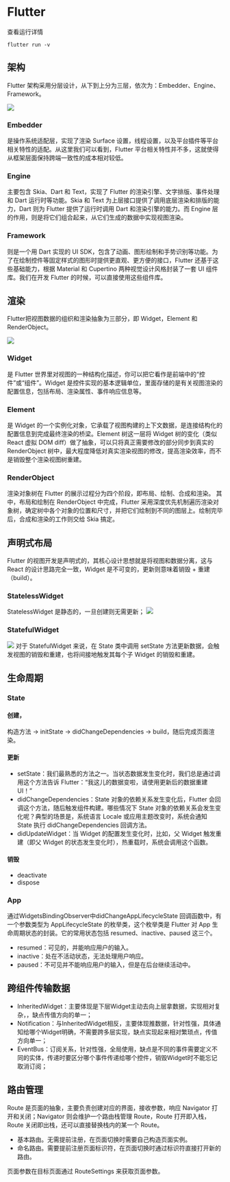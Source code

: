 # Flutter
查看运行详情

	flutter run -v
	
## 架构
Flutter 架构采用分层设计，从下到上分为三层，依次为：Embedder、Engine、Framework。

![](./flutter.jpg)

### Embedder 
是操作系统适配层，实现了渲染 Surface 设置，线程设置，以及平台插件等平台相关特性的适配。从这里我们可以看到，Flutter 平台相关特性并不多，这就使得从框架层面保持跨端一致性的成本相对较低。
### Engine 
主要包含 Skia、Dart 和 Text，实现了 Flutter 的渲染引擎、文字排版、事件处理和 Dart 运行时等功能。Skia 和 Text 为上层接口提供了调用底层渲染和排版的能力，Dart 则为 Flutter 提供了运行时调用 Dart 和渲染引擎的能力。而 Engine 层的作用，则是将它们组合起来，从它们生成的数据中实现视图渲染。
### Framework 
则是一个用 Dart 实现的 UI SDK，包含了动画、图形绘制和手势识别等功能。为了在绘制控件等固定样式的图形时提供更直观、更方便的接口，Flutter 还基于这些基础能力，根据 Material 和 Cupertino 两种视觉设计风格封装了一套 UI 组件库。我们在开发 Flutter 的时候，可以直接使用这些组件库。

## 渲染
Flutter把视图数据的组织和渲染抽象为三部分，即 Widget，Element 和 RenderObject。

![](./widget_element_renderobject.jpg)
### Widget 
是 Flutter 世界里对视图的一种结构化描述，你可以把它看作是前端中的“控件”或“组件”。Widget 是控件实现的基本逻辑单位，里面存储的是有关视图渲染的配置信息，包括布局、渲染属性、事件响应信息等。
### Element 
是 Widget 的一个实例化对象，它承载了视图构建的上下文数据，是连接结构化的配置信息到完成最终渲染的桥梁。Element 树这一层将 Widget 树的变化（类似 React 虚拟 DOM diff）做了抽象，可以只将真正需要修改的部分同步到真实的 RenderObject 树中，最大程度降低对真实渲染视图的修改，提高渲染效率，而不是销毁整个渲染视图树重建。
### RenderObject
渲染对象树在 Flutter 的展示过程分为四个阶段，即布局、绘制、合成和渲染。 其中，布局和绘制在 RenderObject 中完成，Flutter 采用深度优先机制遍历渲染对象树，确定树中各个对象的位置和尺寸，并把它们绘制到不同的图层上。绘制完毕后，合成和渲染的工作则交给 Skia 搞定。

## 声明式布局
Flutter 的视图开发是声明式的，其核心设计思想就是将视图和数据分离，这与 React 的设计思路完全一致，Widget 是不可变的，更新则意味着销毁 + 重建（build）。
### StatelessWidget
StatelessWidget 是静态的，一旦创建则无需更新；
![](./statelesswidget.jpg)
### StatefulWidget
![](./statefulwidget.jpg)
对于 StatefulWidget 来说，在 State 类中调用 setState 方法更新数据，会触发视图的销毁和重建，也将间接地触发其每个子 Widget 的销毁和重建。

## 生命周期
### State
#### 创建，
构造方法 -> initState -> didChangeDependencies -> build，随后完成页面渲染。
#### 更新
* setState：我们最熟悉的方法之一。当状态数据发生变化时，我们总是通过调用这个方法告诉 Flutter：“我这儿的数据变啦，请使用更新后的数据重建 UI！”
* didChangeDependencies：State 对象的依赖关系发生变化后，Flutter 会回调这个方法，随后触发组件构建。哪些情况下 State 对象的依赖关系会发生变化呢？典型的场景是，系统语言 Locale 或应用主题改变时，系统会通知 State 执行 didChangeDependencies 回调方法。
* didUpdateWidget：当 Widget 的配置发生变化时，比如，父 Widget 触发重建（即父 Widget 的状态发生变化时），热重载时，系统会调用这个函数。

#### 销毁
* deactivate
* dispose

### App

通过WidgetsBindingObserver中didChangeAppLifecycleState 回调函数中，有一个参数类型为 AppLifecycleState 的枚举类，这个枚举类是 Flutter 对 App 生命周期状态的封装。它的常用状态包括 resumed、inactive、paused 这三个。

* resumed：可见的，并能响应用户的输入。
* inactive：处在不活动状态，无法处理用户响应。
* paused：不可见并不能响应用户的输入，但是在后台继续活动中。

## 跨组件传输数据

* InheritedWidget：主要体现是下层Widget主动去向上层拿数据，实现相对复杂，，缺点传值方向的单一；
* Notification：与InheritedWidget相反，主要体现推数据，针对性强，具体通知给哪个Widget明确，不需要跨多层实现，缺点实现起来相对繁琐点，传值方向单一；
* EventBus：订阅关系，针对性强，全局使用，缺点是不同的事件需要定义不同的实体，传递时要区分哪个事件传递给哪个控件，销毁Widget时不能忘记取消订阅；

## 路由管理
Route 是页面的抽象，主要负责创建对应的界面，接收参数，响应 Navigator 打开和关闭；Navigator 则会维护一个路由栈管理 Route，Route 打开即入栈，Route 关闭即出栈，还可以直接替换栈内的某一个 Route。

* 基本路由。无需提前注册，在页面切换时需要自己构造页面实例。
* 命名路由。需要提前注册页面标识符，在页面切换时通过标识符直接打开新的路由。

页面参数在目标页面通过 RouteSettings 来获取页面参数。
